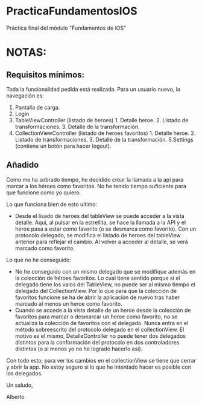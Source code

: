 # PracticaFundamentosIOS
Práctica final del módulo "Fundamentos de iOS"

# NOTAS:

## Requisitos mínimos:

  Toda la funcionalidad pedida está realizada. Para un usuario nuevo, la navegación es:
  
  1. Pantalla de carga.
  2. Login
  3. TableViewController (listado de heroes)
    1. Detalle heroe.
    2. Listado de transformaciones.
    3. Detalle de la transformación.
  4. CollectionViewController (listado de heroes favoritos)
    1. Detalle heroe.
    2. Listado de transformaciones.
    3. Detalle de la transformación.
  5.Settings (contiene un botón para hacer logout).
  
## Añadido
  Como me ha sobrado tiempo, he decidido crear la llamada a la api para marcar a los héroes como favoritos. No he tenido tiempo suficiente 
  para que funcione como yo quiero. 
  
  Lo que funciona bien de esto ultimo:
  - Desde el lisado de heroes del tableView se puede acceder a la vista detalle. Aqui, al pulsar en la estrellita, se hace la llamada a la 
  API y el heroe pasa a estar como favorito (o se desmarca como favorito). Con un protocolo delegado, se modifica el listado de heroes del tableView 
  anterior para reflejar el cambio. Al volver a acceder al detalle, se verá marcado como favorito. 
  
  Lo que no he conseguido:
  - No he conseguido con un mismo delegado que se modifique además en la colección de héroes favoritos. Lo cual tiene sentido porque si el
  delegado tiene los valos del TableView, no puede ser al mismo tiempo el delegado del CollectionView. Por lo que para que la colección de favoritos
  funcione se ha de abrir la aplicación de nuevo tras haber marcado al menos un heroe como favorito. 
  - Cuando se accede a la vista detalle de un heroe desde la colección de favoritos para marcar o desmarcar un heroe como favorito,
  no se actualiza la colección de favoritos con el delegado. 
  Nunca entra en el método sobreescrito del protocolo delegado en el collectionView. El motivo es el mismo, DetalleController no puede tener dos delegados 
  distintos para la conformación del protocolo en dos controladores distintos (o al menos yo no he logrado hacerlo asi).
  
  Con todo esto, para ver los cambios en el collectionView se tiene que cerrar y abrir la app.  No estoy seguro si lo que he intentado hacer es posible 
  con los delegados.
  
  Un saludo,
  
  Alberto
